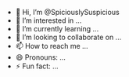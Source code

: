 - 👋 Hi, I’m @SpiciouslySuspicious
- 👀 I’m interested in ...
- 🌱 I’m currently learning ...
- 💞️ I’m looking to collaborate on ...
- 📫 How to reach me ...
- 😄 Pronouns: ...
- ⚡ Fun fact: ...

<!---
SpiciouslySuspicious/SpiciouslySuspicious is a ✨ special ✨ repository because its `README.md` (this file) appears on your GitHub profile.
You can click the Preview link to take a look at your changes.
--->
